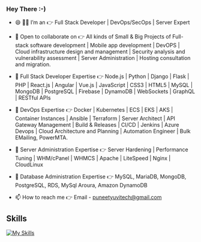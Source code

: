 ### Hey There :-) 

- 😄 :man_technologist:	I’m an :point_right: Full Stack Developer | DevOps/SecOps | Server Expert 
- 👯 Open to collaborate on :point_right: All kinds of Small & Big Projects of Full-stack software development | Mobile app development | DevOPS | Cloud infrastructure design and management | Security analysis and vulnerability assessment | Server Administration | Hosting consultation and migration.

- 💬 Full Stack Developer Expertise :point_right: Node.js | Python | Django | Flask | PHP | React.js | Angular | Vue.js | JavaScript | CSS3 | HTML5 | MySQL | MongoDB | PostgreSQL | Firebase | DynamoDB | WebSockets | GraphQL | RESTful APIs

- 💬 DevOps Expertise :point_right: Docker | Kubernetes | ECS | EKS | AKS | Container Instances | Ansible | Terraform | Server Architect | API Gateway Management | Build & Releases | CI/CD | Jenkins | Azure Devops | Cloud Architecture and Planning | Automation Engineer | Bulk EMailing, PowerMTA.

- 💬 Server Administration Expertise :point_right: Server Hardening | Performance Tuning | WHM/cPanel | WHMCS | Apache | LiteSpeed | Nginx | CloudLinux
 
- 💬 Database Administration Expertise :point_right: MySQL, MariaDB, MongoDB, PostgreSQL, RDS, MySql Aroura, Amazon DynamoDB

- 📫 How to reach me :point_right: Email - puneetyuvitech@gmail.com

## Skills
[![My Skills](https://skillicons.dev/icons?i=nodejs,py,nestjs,nextjs,react,vue,js,threejs,webflow,jquery,html,tailwind,css,django,flask,alpinejs,angular,flutter,mongodb,mysql,dynamodb,graphql,sqlite,github,git,gitlab,grafana,prometheus,elasticsearch,figma,ai,aws,gcp,azure,ansible,jenkins,terraform,docker,kubernetes&theme=light)](https://skillicons.dev)
<!-- ![](https://img.shields.io/badge/AWS-%23FF9900.svg?style=for-the-badge&logo=amazon-aws&logoColor=white)
![](https://img.shields.io/badge/Azure_DevOps-0078D7?style=for-the-badge&logo=azure-devops&logoColor=white)
![](https://img.shields.io/badge/Google_Cloud-4285F4?style=for-the-badge&logo=google-cloud&logoColor=white)
![](https://img.shields.io/badge/kubernetes-326ce5.svg?&style=for-the-badge&logo=kubernetes&logoColor=white)
![](https://img.shields.io/badge/Docker-2CA5E0?style=for-the-badge&logo=docker&logoColor=white)
![](https://img.shields.io/badge/GitHub_Actions-2088FF?style=for-the-badge&logo=github-actions&logoColor=white)
![](https://img.shields.io/badge/Ansible-000000?style=for-the-badge&logo=ansible&logoColor=white)
![](https://img.shields.io/badge/Jenkins-D24939?style=for-the-badge&logo=Jenkins&logoColor=white)
![](https://img.shields.io/badge/MySQL-005C84?style=for-the-badge&logo=mysql&logoColor=white)
![](https://img.shields.io/badge/MariaDB-003545?style=for-the-badge&logo=mariadb&logoColor=white)
![](https://img.shields.io/badge/Elastic_Search-005571?style=for-the-badge&logo=elasticsearch&logoColor=white)
![](https://img.shields.io/badge/Apache-D22128?style=for-the-badge&logo=Apache&logoColor=white)
![](https://img.shields.io/badge/Nginx-009639?style=for-the-badge&logo=nginx&logoColor=white)
![](https://img.shields.io/badge/Shell_Script-121011?style=for-the-badge&logo=gnu-bash&logoColor=white)
![](https://img.shields.io/badge/Python-FFD43B?style=for-the-badge&logo=python&logoColor=darkgreen)
<!-- -->
<!---### Hey There :-) 

- 😄 :man_technologist:	I’m an :point_right: Full Stack Developer | DevOps/SecOps | Server Expert 
- 👯 Open to collaborate on :point_right: All Kind of Small & Big Projects of DevOPS | Cloud Infrastructure | Security Analysis | Server Administration|Hosting Consultation.

- 💬 Full Stack Developer Expertise :point_right: Node.js | PHP | React | React Native | Vue.js | MySQL | Postgres | Mongo | GitHub |

- 💬 DevOps Expertise :point_right: Docker | Kubernetes | ECS | EKS | AKS | Container Instances | Ansible | Terraform | Server Architect | API Gateway Management | Build & Releases | CI/CD | Jenkins | Azure Devops | Cloud Architecture and Planning | Automation Engineer | Bulk EMailing, PowerMTA.

- 💬 Server Administration Expertise :point_right: Server Hardening | Performance Tuning | WHM/cPanel | WHMCS | Apache | LiteSpeed | Nginx | CloudLinux
 
- 💬 Database Administration Expertise :point_right: MySQL, MariaDB, MongoDB, PostgreSQL, RDS, MySql Aroura, Amazon DynamoDB

- 📫 How to reach me :point_right: Email - puneetyuvitech@gmail.com

## Skills
![](https://img.shields.io/badge/AWS-%23FF9900.svg?style=for-the-badge&logo=amazon-aws&logoColor=white)
![](https://img.shields.io/badge/Azure_DevOps-0078D7?style=for-the-badge&logo=azure-devops&logoColor=white)
![](https://img.shields.io/badge/Google_Cloud-4285F4?style=for-the-badge&logo=google-cloud&logoColor=white)
![](https://img.shields.io/badge/kubernetes-326ce5.svg?&style=for-the-badge&logo=kubernetes&logoColor=white)
![](https://img.shields.io/badge/Docker-2CA5E0?style=for-the-badge&logo=docker&logoColor=white)
![](https://img.shields.io/badge/GitHub_Actions-2088FF?style=for-the-badge&logo=github-actions&logoColor=white)
![](https://img.shields.io/badge/Ansible-000000?style=for-the-badge&logo=ansible&logoColor=white)
![](https://img.shields.io/badge/Jenkins-D24939?style=for-the-badge&logo=Jenkins&logoColor=white)
![](https://img.shields.io/badge/MySQL-005C84?style=for-the-badge&logo=mysql&logoColor=white)
![](https://img.shields.io/badge/MariaDB-003545?style=for-the-badge&logo=mariadb&logoColor=white)
![](https://img.shields.io/badge/Elastic_Search-005571?style=for-the-badge&logo=elasticsearch&logoColor=white)
![](https://img.shields.io/badge/Apache-D22128?style=for-the-badge&logo=Apache&logoColor=white)
![](https://img.shields.io/badge/Nginx-009639?style=for-the-badge&logo=nginx&logoColor=white)
![](https://img.shields.io/badge/Shell_Script-121011?style=for-the-badge&logo=gnu-bash&logoColor=white)
![](https://img.shields.io/badge/Python-FFD43B?style=for-the-badge&logo=python&logoColor=darkgreen)
<!--
<!---
